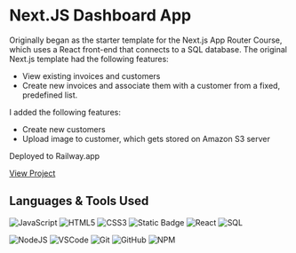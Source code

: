 # Next.JS Dashboard App

Originally began as the starter template for the Next.js App Router Course, which uses a React front-end that connects to a SQL database.
The original Next.js template had the following features:
- View existing invoices and customers
- Create new invoices and associate them with a customer from a fixed, predefined list.

I added the following features:
- Create new customers
- Upload image to customer, which gets stored on Amazon S3 server


Deployed to Railway.app

[View Project](https://attractive-playfulness-production.up.railway.app/courses)

## Languages & Tools Used
![JavaScript](https://img.shields.io/badge/-JavaScript-F7DF1E?logo=javascript&logoColor=blue&style=flat-square)
![HTML5](https://img.shields.io/badge/-HTML5-E34F26?logo=html5&logoColor=white&style=flat-square)
![CSS3](https://img.shields.io/badge/-CSS3-1572B6?logo=css3&logoColor=white&style=flat-square)
![Static Badge](https://img.shields.io/badge/(.*)-RegEx-pink?logoColor=pink&labelColor=pink)
![React](https://img.shields.io/badge/-React-61DAFB?logo=react&logoColor=grey&style=flat-square)
![SQL](https://img.shields.io/badge/-SQLite-044a64?logo=sqlite&logoColor=white)


![NodeJS](https://img.shields.io/badge/-NodeJS-007E38?logo=nodedotjs&logoColor=white)
![VSCode](https://img.shields.io/badge/-VSCode-007ACC?logo=visual-studio-code&logoColor=white&style=flat-square)
![Git](https://img.shields.io/badge/-Git-F05032?logo=git&logoColor=white&style=flat-square)
![GitHub](https://img.shields.io/badge/-GitHub-181717?logo=github&logoColor=white&style=flat-square)
![NPM](https://img.shields.io/badge/-NPM-CB3837?logo=npm&logoColor=white&style=flat-square)


